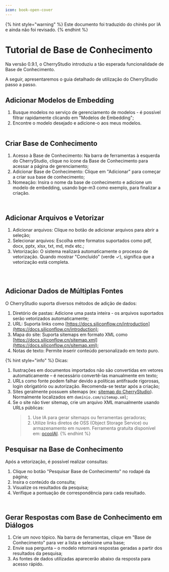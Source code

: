```yaml
---
icon: book-open-cover
---
```


{% hint style="warning" %}
Este documento foi traduzido do chinês por IA e ainda não foi revisado.
{% endhint %}

# Tutorial de Base de Conhecimento

Na versão 0.9.1, o CherryStudio introduziu a tão esperada funcionalidade de Base de Conhecimento.

A seguir, apresentaremos o guia detalhado de utilização do CherryStudio passo a passo.

## Adicionar Modelos de Embedding

1. Busque modelos no serviço de gerenciamento de modelos - é possível filtrar rapidamente clicando em "Modelos de Embedding";
2. Encontre o modelo desejado e adicione-o aos meus modelos.

<figure><img src="../.gitbook/assets/image.webp" alt=""><figcaption></figcaption></figure>

## Criar Base de Conhecimento

1. Acesso à Base de Conhecimento: Na barra de ferramentas à esquerda do CherryStudio, clique no ícone da Base de Conhecimento para acessar a página de gerenciamento;
2. Adicionar Base de Conhecimento: Clique em "Adicionar" para começar a criar sua base de conhecimento;
3. Nomeação: Insira o nome da base de conhecimento e adicione um modelo de embedding, usando bge-m3 como exemplo, para finalizar a criação.

<figure><img src="../.gitbook/assets/image-1 (1).webp" alt=""><figcaption></figcaption></figure>

<figure><img src="../.gitbook/assets/image-2 (1).webp" alt=""><figcaption></figcaption></figure>

## Adicionar Arquivos e Vetorizar

1. Adicionar arquivos: Clique no botão de adicionar arquivos para abrir a seleção;
2. Selecionar arquivos: Escolha entre formatos suportados como pdf, docx, pptx, xlsx, txt, md, mdx etc.;
3. Vetorização: O sistema realizará automaticamente o processo de vetorização. Quando mostrar "Concluído" (verde ✓), significa que a vetorização está completa.

<figure><img src="../.gitbook/assets/image-3.webp" alt=""><figcaption></figcaption></figure>

<figure><img src="../.gitbook/assets/image-4.webp" alt=""><figcaption></figcaption></figure>

<figure><img src="../.gitbook/assets/image-5.webp" alt=""><figcaption></figcaption></figure>

## Adicionar Dados de Múltiplas Fontes

O CherryStudio suporta diversos métodos de adição de dados:

1. Diretório de pastas: Adicione uma pasta inteira - os arquivos suportados serão vetorizados automaticamente;
2. URL: Suporta links como [https://docs.siliconflow.cn/introduction](https://docs.siliconflow.cn/introduction);
3. Mapa do site: Suporta sitemaps em formato XML como [https://docs.siliconflow.cn/sitemap.xml](https://docs.siliconflow.cn/sitemap.xml);
4. Notas de texto: Permite inserir conteúdo personalizado em texto puro.

{% hint style="info" %}
Dicas:
1. Ilustrações em documentos importados não são convertidas em vetores automaticamente – é necessário convertê-las manualmente em texto;
2. URLs como fonte podem falhar devido a políticas antifraude rigorosas, login obrigatório ou autorização. Recomenda-se testar após a criação;
3. Sites geralmente possuem sitemaps (ex: [sitemap do CherryStudio](https://docs.cherry-ai.com/sitemap-pages.xml)). Normalmente localizados em `domínio.com/sitemap.xml`;
4. Se o site não tiver sitemap, crie um arquivo XML manualmente usando URLs públicas:
   > 1) Use IA para gerar sitemaps ou ferramentas geradoras;
   > 2) Utilize links diretos de OSS (Object Storage Service) ou armazenamento em nuvem. Ferramenta gratuita disponível em: [ocoolAI](https://one.ocoolai.com/login).
{% endhint %}

## Pesquisar na Base de Conhecimento

Após a vetorização, é possível realizar consultas:

1. Clique no botão "Pesquisar Base de Conhecimento" no rodapé da página;
2. Insira o conteúdo da consulta;
3. Visualize os resultados da pesquisa;
4. Verifique a pontuação de correspondência para cada resultado.

<figure><img src="../.gitbook/assets/image-7.webp" alt=""><figcaption></figcaption></figure>

<figure><img src="../.gitbook/assets/image-8.webp" alt=""><figcaption></figcaption></figure>

## Gerar Respostas com Base de Conhecimento em Diálogos

1. Crie um novo tópico. Na barra de ferramentas, clique em "Base de Conhecimento" para ver a lista e selecione uma base;
2. Envie sua pergunta – o modelo retornará respostas geradas a partir dos resultados da pesquisa;
3. As fontes de dados utilizadas aparecerão abaixo da resposta para acesso rápido.

<figure><img src="../.gitbook/assets/image-9.webp" alt=""><figcaption></figcaption></figure>

<figure><img src="../.gitbook/assets/image-10.webp" alt=""><figcaption></figcaption></figure>